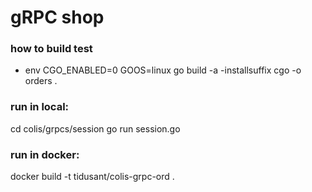 # gRPC shop

### how to build test

   - env CGO_ENABLED=0 GOOS=linux go build -a -installsuffix cgo -o orders .
    
### run in local:
cd colis/grpcs/session
go run session.go 

### run in docker:
docker build -t tidusant/colis-grpc-ord .  